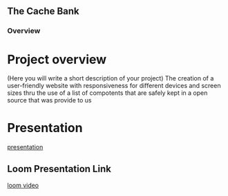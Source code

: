 
## **The Cache Bank**

### Overview
# Project overview
(Here you will write a short description of your project)
The creation of a user-friendly website with responsiveness for different devices and screen sizes thru the use of a list of compotents that are safely kept in a open source that was provide to us 

# Presentation
[presentation](https://docs.google.com/presentation/d/15L7LjVaG9DV-hEpa6pciN8gpHL2YZRvf/edit?usp=drivesdk&ouid=115749761703264302002&rtpof=true&sd=true)
## Loom Presentation Link
[loom video](https://www.loom.com/share/06cc1af1f51344eaa82aaca4431924e4?sid=663b9569-849a-4899-86f9-e47e82e63231)





